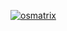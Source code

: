 


[![osmatrix](https://github.com/githubfoam/minikube-istio-travisci/workflows/osmatrix/badge.svg)](https://github.com/githubfoam/minikube-istio-travisci/actions?query=workflow%3A%osmatrix%22+branch%3Adev)

~~~~



~~~~
